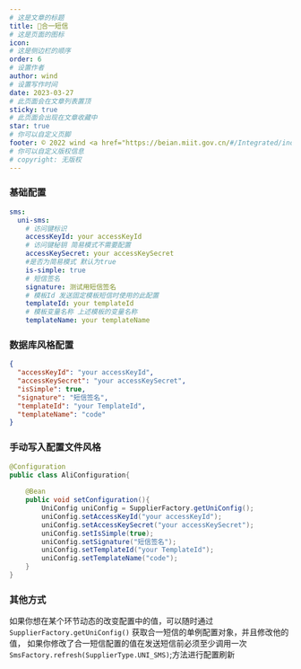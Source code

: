 ```yaml
---
# 这是文章的标题
title: 🎤合一短信
# 这是页面的图标
icon: 
# 这是侧边栏的顺序
order: 6
# 设置作者
author: wind
# 设置写作时间
date: 2023-03-27
# 此页面会在文章列表置顶
sticky: true
# 此页面会出现在文章收藏中
star: true
# 你可以自定义页脚
footer: © 2022 wind <a href="https://beian.miit.gov.cn/#/Integrated/index" target="_blank">冀ICP备2021004949号-3</a>
# 你可以自定义版权信息
# copyright: 无版权
---
```

### 基础配置

```yaml
sms:
  uni-sms:
    # 访问键标识
    accessKeyId: your accessKeyId
    # 访问键秘钥 简易模式不需要配置
    accessKeySecret: your accessKeySecret
    #是否为简易模式 默认为true
    is-simple: true
    # 短信签名
    signature: 测试用短信签名
    # 模板Id 发送固定模板短信时使用的此配置
    templateId: your templateId
    # 模板变量名称 上述模板的变量名称
    templateName: your templateName
```
### 数据库风格配置
```json
{
  "accessKeyId": "your accessKeyId",
  "accessKeySecret": "your accessKeySecret",
  "isSimple": true,
  "signature": "短信签名",
  "templateId": "your TemplateId",
  "templateName": "code"
}
```
### 手动写入配置文件风格
```java
@Configuration
public class AliConfiguration{
    
    @Bean
    public void setConfiguration(){
        UniConfig uniConfig = SupplierFactory.getUniConfig();
        uniConfig.setAccessKeyId("your accessKeyId");
        uniConfig.setAccessKeySecret("your accessKeySecret");
        uniConfig.setIsSimple(true);
        uniConfig.setSignature("短信签名");
        uniConfig.setTemplateId("your TemplateId");
        uniConfig.setTemplateName("code");
    }
}
```
### 其他方式
如果你想在某个环节动态的改变配置中的值，可以随时通过
`SupplierFactory.getUniConfig()` 获取合一短信的单例配置对象，并且修改他的值，
如果你修改了合一短信配置的值在发送短信前必须至少调用一次
`SmsFactory.refresh(SupplierType.UNI_SMS)`;方法进行配置刷新